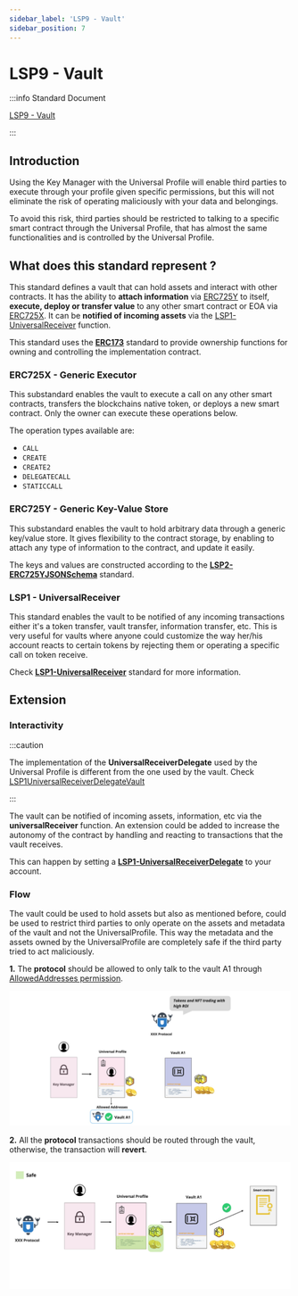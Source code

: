 ```yaml
---
sidebar_label: 'LSP9 - Vault'
sidebar_position: 7
---
```


# LSP9 - Vault

:::info Standard Document

[LSP9 - Vault](https://github.com/lukso-network/LIPs/blob/main/LSPs/LSP-9-Vault.md)

:::

## Introduction

Using the Key Manager with the Universal Profile will enable third parties to execute through your profile given specific permissions, but this will not eliminate the risk of operating maliciously with your data and belongings.

To avoid this risk, third parties should be restricted to talking to a specific smart contract through the Universal Profile, that has almost the same functionalities and is controlled by the Universal Profile.

## What does this standard represent ?

This standard defines a vault that can hold assets and interact with other contracts. It has the ability to **attach information** via [ERC725Y](https://github.com/ethereum/EIPs/blob/master/EIPS/eip-725.md#erc725y) to itself, **execute, deploy or transfer value** to any other smart contract or EOA via [ERC725X](https://github.com/ethereum/EIPs/blob/master/EIPS/eip-725.md#erc725x). It can be **notified of incoming assets** via the [LSP1-UniversalReceiver](https://github.com/lukso-network/LIPs/blob/master/LSPs/LSP-1-UniversalReceiver.md) function.

This standard uses the **[ERC173](https://eips.ethereum.org/EIPS/eip-173)** standard to provide ownership functions for owning and controlling the implementation contract.

### ERC725X - Generic Executor

This substandard enables the vault to execute a call on any other smart contracts, transfers the blockchains native token, or deploys a new smart contract. Only the owner can execute these operations below.

The operation types available are:

- `CALL`
- `CREATE`
- `CREATE2`
- `DELEGATECALL`
- `STATICCALL`

### ERC725Y - Generic Key-Value Store

This substandard enables the vault to hold arbitrary data through a generic key/value store. It gives flexibility to the contract storage, by enabling to attach any type of information to the contract, and update it easily.

The keys and values are constructed according to the **[LSP2-ERC725YJSONSchema](../generic-standards/01-lsp2-json-schema.md)** standard.

### LSP1 - UniversalReceiver

This standard enables the vault to be notified of any incoming transactions either it's a token transfer, vault transfer, information transfer, etc.
This is very useful for vaults where anyone could customize the way her/his account reacts to certain tokens by rejecting them or operating a specific call on token receive.

Check **[LSP1-UniversalReceiver](../generic-standards/02-lsp1-universal-receiver.md)** standard for more information.

## Extension

### Interactivity

:::caution

The implementation of the **UniversalReceiverDelegate** used by the Universal Profile is different from the one used by the vault. Check [LSP1UniversalReceiverDelegateVault](../smart-contracts/lsp1-universal-receiver-delegate-vault.md)

:::

The vault can be notified of incoming assets, information, etc via the **universalReceiver** function. An extension could be added to increase the autonomy of the contract by handling and reacting to transactions that the vault receives.

This can happen by setting a **[LSP1-UniversalReceiverDelegate](./02-lsp1-universal-receiver-delegate.md)** to your account.

### Flow

The vault could be used to hold assets but also as mentioned before, could be used to restrict third parties to only operate on the assets and metadata of the vault and not the UniversalProfile. This way the metadata and the assets owned by the UniversalProfile are completely safe if the third party tried to act maliciously.

**1.** The **protocol** should be allowed to only talk to the vault A1 through [AllowedAddresses permission](./lsp6-key-manager#address-permissions).

![LSP9 vault allowed in profile](../../../static/img/vault-flow.jpeg)

**2.** All the **protocol** transactions should be routed through the vault, otherwise, the transaction will **revert**.

![LSP9 vault with third parties flow](../../../static/img/lsp9-vault-flow.jpeg)
